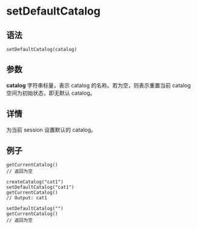 # setDefaultCatalog

## 语法

`setDefaultCatalog(catalog)`

## 参数

**catalog** 字符串标量，表示 catalog 的名称。若为空，则表示重置当前 catalog 空间为初始状态，即无默认 catalog。

## 详情

为当前 session 设置默认的 catalog。

## 例子

```
getCurrentCatalog()
// 返回为空

createCatalog("cat1")
setDefaultCatalog("cat1")
getCurrentCatalog()
// Output: cat1

setDefaultCatalog("")
getCurrentCatalog()
// 返回为空
```

